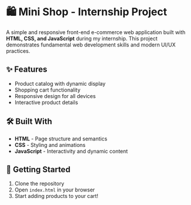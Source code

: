# 🛍️ Mini Shop - Internship Project

A simple and responsive front-end e-commerce web application built with **HTML, CSS, and JavaScript** during my internship. This project demonstrates fundamental web development skills and modern UI/UX practices.

## ✨ Features
- Product catalog with dynamic display
- Shopping cart functionality
- Responsive design for all devices
- Interactive product details

## 🛠️ Built With
- **HTML** - Page structure and semantics
- **CSS** - Styling and animations
- **JavaScript** - Interactivity and dynamic content

## 🚀 Getting Started
1. Clone the repository
2. Open `index.html` in your browser
3. Start adding products to your cart!
